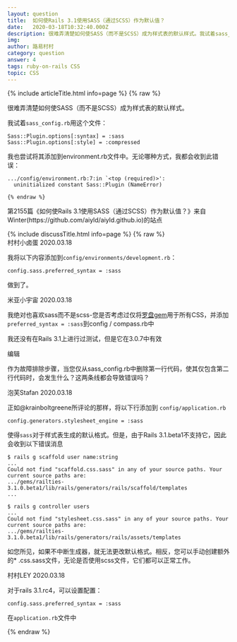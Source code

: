 ```yaml
---
layout: question
title:  如何使Rails 3.1使用SASS（通过SCSS）作为默认值？
date:   2020-03-18T10:32:40.000Z
description: 很难弄清楚如何使SASS（而不是SCSS）成为样式表的默认样式。我试着sass_config.rb用这个文件：Sass  Plugin.optio...
img: 
author: 路易村村
category: question
answer: 4
tags: ruby-on-rails CSS
topic: CSS
---
```

<div class="article-root">
  <div class="article">
    {% include articleTitle.html info=page %}
    {% raw %}
    <div class="article-content"><p><font style="vertical-align: inherit;"><font style="vertical-align: inherit;">很难弄清楚如何使SASS（而不是SCSS）成为样式表的默认样式。</font></font></p>

<p><font style="vertical-align: inherit;"><font style="vertical-align: inherit;">我试着</font></font><code>sass_config.rb</code><font style="vertical-align: inherit;"><font style="vertical-align: inherit;">用这个文件：</font></font></p>

<pre><code>Sass::Plugin.options[:syntax] = :sass<font></font>
Sass::Plugin.options[:style] = :compressed<font></font>
</code></pre>

<p><font style="vertical-align: inherit;"><font style="vertical-align: inherit;">我也尝试将其添加到environment.rb文件中。</font><font style="vertical-align: inherit;">无论哪种方式，我都会收到此错误：</font></font></p>

<pre><code>.../config/environment.rb:7:in `&lt;top (required)&gt;': <font></font>
  uninitialized constant Sass::Plugin (NameError)<font></font>
</code></pre></div>
    {% endraw %}
  </div>
  <p class="winter_mark">第2155篇《如何使Rails 3.1使用SASS（通过SCSS）作为默认值？》来自Winter(https://github.com/aiyld/aiyld.github.io)的站点</p>
  <div class="discuss-wrapper">
    {% include discussTitle.html info=page %}
    {% raw %}
    <div class="discuss-item">
        <div class="discuss-parent">
          <div class="discuss-meta">
            <span class="discuss-user">村村小卤蛋</span>
            <span class="discuss-time">2020.03.18</span>
          </div>
          <div class="discuss-comment"><p><font style="vertical-align: inherit;"><font style="vertical-align: inherit;">我将以下内容添加到</font></font><code>config/environments/development.rb</code><font style="vertical-align: inherit;"><font style="vertical-align: inherit;">：</font></font></p>

<pre><code>config.sass.preferred_syntax = :sass
</code></pre>

<p><font style="vertical-align: inherit;"><font style="vertical-align: inherit;">做到了。</font></font></p></div>
        </div></div><div class="discuss-item">
        <div class="discuss-parent">
          <div class="discuss-meta">
            <span class="discuss-user">米亚小宇宙</span>
            <span class="discuss-time">2020.03.18</span>
          </div>
          <div class="discuss-comment"><p><font style="vertical-align: inherit;"><font style="vertical-align: inherit;">我绝对也喜欢sass而不是scss-您是否考虑过仅将</font></font><a href="https://github.com/chriseppstein/compass" rel="nofollow"><font style="vertical-align: inherit;"><font style="vertical-align: inherit;">罗盘gem</font></font></a><font style="vertical-align: inherit;"><font style="vertical-align: inherit;">用于所有CSS，并添加</font></font><code>preferred_syntax = :sass</code><font style="vertical-align: inherit;"><font style="vertical-align: inherit;">到config / compass.rb中</font></font></p>

<p><font style="vertical-align: inherit;"><font style="vertical-align: inherit;">我还没有在Rails 3.1上进行过测试，但是它在3.0.7中有效</font></font></p>

<p><font style="vertical-align: inherit;"><font style="vertical-align: inherit;">编辑</font></font></p>

<p><font style="vertical-align: inherit;"><font style="vertical-align: inherit;">作为故障排除步骤，当您仅从sass_config.rb中删除第一行代码，使其仅包含第二行代码时，会发生什么？</font><font style="vertical-align: inherit;">这两条线都会导致错误吗？</font></font></p></div>
        </div></div><div class="discuss-item">
        <div class="discuss-parent">
          <div class="discuss-meta">
            <span class="discuss-user">泡芙Stafan</span>
            <span class="discuss-time">2020.03.18</span>
          </div>
          <div class="discuss-comment"><p><font style="vertical-align: inherit;"><font style="vertical-align: inherit;">正如@krainboltgreene所评论的那样，将以下行添加到 </font></font><code>config/application.rb</code></p>

<pre><code>config.generators.stylesheet_engine = :sass
</code></pre>

<p><font style="vertical-align: inherit;"><font style="vertical-align: inherit;">使得</font></font><code>sass</code><font style="vertical-align: inherit;"><font style="vertical-align: inherit;">对于样式表生成的默认格式。</font><font style="vertical-align: inherit;">但是，由于Rails 3.1.beta1不支持它，因此会收到以下错误消息</font></font></p>

<pre><code>$ rails g scaffold user name:string<font></font>
...<font></font>
Could not find "scaffold.css.sass" in any of your source paths. Your current source paths are:<font></font>
.../gems/railties-3.1.0.beta1/lib/rails/generators/rails/scaffold/templates<font></font>
...<font></font>
<font></font>
$ rails g controller users<font></font>
...<font></font>
Could not find "stylesheet.css.sass" in any of your source paths. Your current source paths are: <font></font>
.../gems/railties-3.1.0.beta1/lib/rails/generators/rails/assets/templates<font></font>
</code></pre>

<p><font style="vertical-align: inherit;"><font style="vertical-align: inherit;">如您所见，如果不中断生成器，就无法更改默认格式。</font><font style="vertical-align: inherit;">相反，您可以手动创建额外的* .css.sass文件，无论是否使用scss文件，它们都可以正常工作。</font></font></p></div>
        </div></div><div class="discuss-item">
        <div class="discuss-parent">
          <div class="discuss-meta">
            <span class="discuss-user">村村LEY</span>
            <span class="discuss-time">2020.03.18</span>
          </div>
          <div class="discuss-comment"><p><font style="vertical-align: inherit;"><font style="vertical-align: inherit;">对于rails 3.1.rc4，可以设置配置：</font></font></p>

<pre><code>config.sass.preferred_syntax = :sass
</code></pre>

<p><font style="vertical-align: inherit;"><font style="vertical-align: inherit;">在</font></font><code>application.rb</code><font style="vertical-align: inherit;"><font style="vertical-align: inherit;">文件中</font></font></p></div>
        </div></div>
    {% endraw %}
  </div>
<div>
